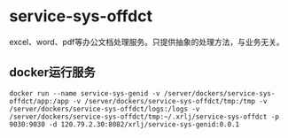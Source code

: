 # service-sys-offdct
excel、word、pdf等办公文档处理服务。只提供抽象的处理方法，与业务无关。

## docker运行服务

    docker run --name service-sys-genid -v /server/dockers/service-sys-offdct/app:/app -v /server/dockers/service-sys-offdct/tmp:/tmp -v /server/dockers/service-sys-offdct/logs:/logs -v /server/dockers/service-sys-offdct/tmp:~/.xrlj/service-sys-offdct -p 9030:9030 -d 120.79.2.30:8082/xrlj/service-sys-genid:0.0.1
